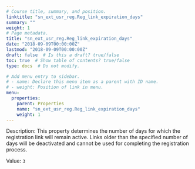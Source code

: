 ```yaml
---
# Course title, summary, and position.
linktitle: "sn_ext_usr_reg.Reg_link_expiration_days"
summary: ""
weight: 1
# Page metadata.
title: "sn_ext_usr_reg.Reg_link_expiration_days"
date: "2018-09-09T00:00:00Z"
lastmod: "2018-09-09T00:00:00Z"
draft: false  # Is this a draft? true/false
toc: true  # Show table of contents? true/false
type: docs  # Do not modify.

# Add menu entry to sidebar.
# - name: Declare this menu item as a parent with ID name.
# - weight: Position of link in menu.
menu:
  properties:
    parent: Properties
    name: "sn_ext_usr_reg.Reg_link_expiration_days"
    weight: 1
---
```


Description: This property determines the number of days for which the registration link will remain active. Links older than the specified number of days will be deactivated and cannot be used for completing the registration process.



Value: `3`